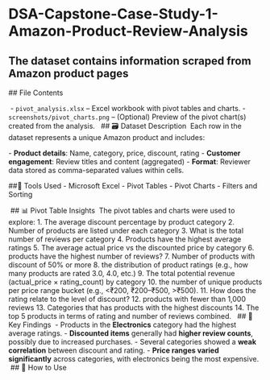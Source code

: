 # DSA-Capstone-Case-Study-1-Amazon-Product-Review-Analysis
## The dataset contains information scraped from Amazon product pages 

‎## File Contents

‎
‎- `pivot_analysis.xlsx` – Excel workbook with pivot tables and charts.
‎- `screenshots/pivot_charts.png` – (Optional) Preview of the pivot chart(s) created from the analysis.
‎
‎
‎## 🗃️ Dataset Description
‎
‎Each row in the dataset represents a unique Amazon product and includes:

‎- **Product details**: Name, category, price, discount, rating
‎- **Customer engagement**: Review titles and content (aggregated)
‎- **Format**: Reviewer data stored as comma-separated values within cells.


##🔧 Tools Used
‎- Microsoft Excel
‎- Pivot Tables
‎- Pivot Charts
‎- Filters and Sorting


‎
‎## 📊 Pivot Table Insights
‎
‎The pivot tables and charts were used to explore:
‎1. The average discount percentage by product category
‎2. Number of products are listed under each category
‎3. What is the total number of reviews per category
‎4. Products have the highest average ratings
‎5. The average actual price vs the discounted price by category
‎6. products have the highest number of reviews?
‎7. Number of products with discount of 50% or more
‎8. the distribution of product ratings (e.g., how many products are rated 3.0,
‎4.0, etc.)
‎9. The total potential revenue (actual_price × rating_count) by category
‎10. the number of unique products per price range bucket (e.g., <₹200,
‎₹200–₹500, >₹500).
‎11. How does the rating relate to the level of discount?
‎12. products with fewer than 1,000 reviews
‎13. Categories that has products with the highest discounts
‎14. The top 5 products in terms of rating and number of reviews combined.
‎
‎
‎## 🧠 Key Findings
‎
‎- Products in the **Electronics** category had the highest average ratings.
‎- **Discounted items** generally had **higher review counts**, possibly due to increased purchases.
‎- Several categories showed a **weak correlation** between discount and rating.
‎- **Price ranges varied significantly** across categories, with electronics being the most expensive.
‎
‎
‎## 📌 How to Use
‎
‎
